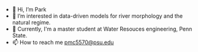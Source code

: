 - 👋 Hi, I’m Park
- 👀 I’m interested in data-driven models for river morphology and the natural regime.
- 🌱 Currently, I'm a master student at Water Resouces engineering, Penn State.
- 📫 How to reach me pmc5570@psu.edu

<!---
PiyaphatC/PiyaphatC is a ✨ special ✨ repository because its `README.md` (this file) appears on your GitHub profile.
You can click the Preview link to take a look at your changes.
--->
